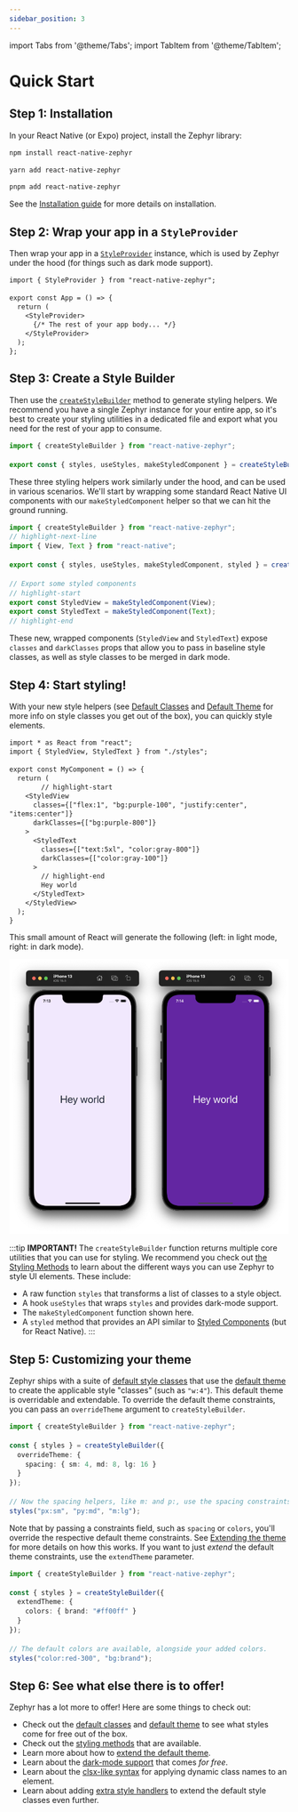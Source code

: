 ```yaml
---
sidebar_position: 3
---
```


import Tabs from '@theme/Tabs';
import TabItem from '@theme/TabItem';

# Quick Start

## Step 1: Installation

In your React Native (or Expo) project, install the Zephyr library:


<Tabs>
<TabItem value="npm" label="NPM">

```sh
npm install react-native-zephyr
```

</TabItem>
<TabItem value="yarn" label="Yarn">

```sh
yarn add react-native-zephyr
```

</TabItem>
<TabItem value="pnpm" label="pnpm">

```sh
pnpm add react-native-zephyr
```

</TabItem>
</Tabs>

See the [Installation guide](./installation.mdx) for more details on installation.

## Step 2: Wrap your app in a `StyleProvider`

Then wrap your app in a [`StyleProvider`](./api-reference.md#styleprovider) instance, which is used by Zephyr under the hood (for things such as dark mode support).

```tsx title="App.tsx"
import { StyleProvider } from "react-native-zephyr";

export const App = () => {
  return (
    <StyleProvider>
      {/* The rest of your app body... */}
    </StyleProvider>
  );
};
```

## Step 3: Create a Style Builder

Then use the [`createStyleBuilder`](./api-reference.md#createstylebuilder) method to generate styling helpers. We recommend you have a single Zephyr instance for your entire app, so it's best to create your styling utilities in a dedicated file and export what you need for the rest of your app to consume.

```ts title="styles.ts"
import { createStyleBuilder } from "react-native-zephyr";

export const { styles, useStyles, makeStyledComponent } = createStyleBuilder();
```

These three styling helpers work similarly under the hood, and can be used in various scenarios. We'll start by wrapping some standard React Native UI components with our `makeStyledComponent` helper so that we can hit the ground running.

```ts title="styles.ts"
import { createStyleBuilder } from "react-native-zephyr";
// highlight-next-line
import { View, Text } from "react-native";

export const { styles, useStyles, makeStyledComponent, styled } = createStyleBuilder();

// Export some styled components
// highlight-start
export const StyledView = makeStyledComponent(View);
export const StyledText = makeStyledComponent(Text);
// highlight-end
```

These new, wrapped components (`StyledView` and `StyledText`) expose `classes` and `darkClasses` props that allow you to pass in baseline style classes, as well as style classes to be merged in dark mode.

## Step 4: Start styling!

With your new style helpers (see [Default Classes](./default-classes.md) and [Default Theme](./default-theme.md) for more info on style classes you get out of the box), you can quickly style elements.

```tsx title="MyComponent.tsx"
import * as React from "react";
import { StyledView, StyledText } from "./styles";

export const MyComponent = () => {
  return (
		// highlight-start
    <StyledView
      classes={["flex:1", "bg:purple-100", "justify:center", "items:center"]}
      darkClasses={["bg:purple-800"]}
    >
      <StyledText
        classes={["text:5xl", "color:gray-800"]}
        darkClasses={["color:gray-100"]}
      >
        // highlight-end
        Hey world
      </StyledText>
    </StyledView>
  );
}
```

This small amount of React will generate the following (left: in light mode, right: in dark mode).

![Hello world example](./img/hello-world.png)

:::tip
**IMPORTANT!** The `createStyleBuilder` function returns multiple core utilities that you can use for styling. We recommend you check out [the Styling Methods](./styling-methods.md) to learn about the different ways you can use Zephyr to style UI elements. These include:

- A raw function `styles` that transforms a list of classes to a style object.
- A hook `useStyles` that wraps `styles` and provides dark-mode support.
- The `makeStyledComponent` function shown here.
- A `styled` method that provides an API similar to [Styled Components](https://styled-components.com/) (but for React Native). 
:::

## Step 5: Customizing your theme

Zephyr ships with a suite of [default style classes](./default-classes.md) that use the [default theme](./default-theme.md) to create the applicable style "classes" (such as `"w:4"`). This default theme is overridable and extendable. To override the default theme constraints, you can pass an `overrideTheme` argument to `createStyleBuilder`.

```ts
import { createStyleBuilder } from "react-native-zephyr";

const { styles } = createStyleBuilder({
  overrideTheme: {
    spacing: { sm: 4, md: 8, lg: 16 }
  }
});

// Now the spacing helpers, like m: and p:, use the spacing constraints above.
styles("px:sm", "py:md", "m:lg");
```

Note that by passing a constraints field, such as `spacing` or `colors`, you'll override the respective default theme constraints. See [Extending the theme](./extending-the-theme.md) for more details on how this works. If you want to just _extend_ the default theme constraints, use the `extendTheme` parameter.

```ts
import { createStyleBuilder } from "react-native-zephyr";

const { styles } = createStyleBuilder({
  extendTheme: {
    colors: { brand: "#ff00ff" }
  }
});

// The default colors are available, alongside your added colors.
styles("color:red-300", "bg:brand");
```

## Step 6: See what else there is to offer!

Zephyr has a lot more to offer! Here are some things to check out:

- Check out the [default classes](./default-classes.md) and [default theme](./default-theme.md) to see what styles come for free out of the box.
- Check out the [styling methods](./styling-methods.md) that are available.
- Learn more about how to [extend the default theme](./extending-the-theme.md).
- Learn about the [dark-mode support](./dark-mode.mdx) that comes _for free_.
- Learn about the [clsx-like syntax](./dynamic-classname-list.md) for applying dynamic class names to an element.
- Learn about adding [extra style handlers](./extra-style-handlers.md) to extend the default style classes even further.
